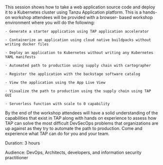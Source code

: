 This session shows how to take a web application source code and deploy it to a Kubernetes cluster using Tanzu Application platform. This is a hands-on workshop attendees will be provided with a browser- based workshop environment where you will do the following: 

    · Generate a starter application using TAP application accelerator 

    · Containerize an application using cloud native buildpacks without writing docker files 

    · Deploy an application to Kubernetes without writing any Kubernetes YAML manifests 

    · Automated path to production using supply chain with cartographer 

    · Register the application with the backstage software catalog 

    · View the application using the App Live View     

    · Visualize the path to production using the supply chain using TAP GUI 

    · Serverless function with scale to 0 capability 

By the end of the workshop attendees will have a solid understanding of the capabilities that exist in TAP along with hands on experience to assess how TAP can solve the most difficult DevSecOps problems that organizations are up against as they try to automate the path to production. Come and experience what TAP can do for you and your team. 

Duration: 3 hours 

Audience: DevOps, Architects, developers, and information security practitioner 

